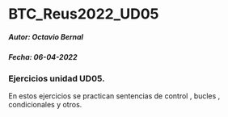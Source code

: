 # BTC_Reus2022_UD05

##### Autor: Octavio Bernal
##### Fecha: 06-04-2022

### Ejercicios unidad UD05.

En estos ejercicios se practican sentencias de control , bucles , condicionales y otros.


